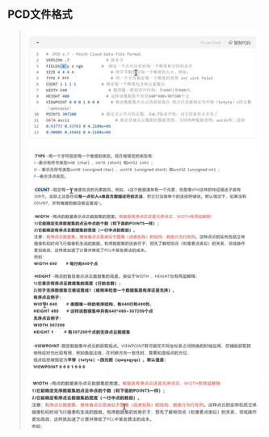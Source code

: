 ## PCD文件格式
>![Alt text](image.png)
>![Alt text](image-1.png)
>![Alt text](image-2.png)
>![Alt text](image-3.png)